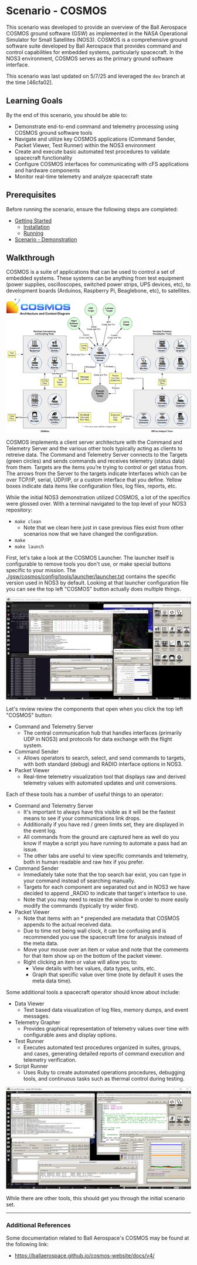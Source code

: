 # Scenario - COSMOS

This scenario was developed to provide an overview of the Ball Aerospace COSMOS ground software (GSW) as implemented in the NASA Operational Simulator for Small Satellites (NOS3).
COSMOS is a comprehensive ground software suite developed by Ball Aerospace that provides command and control capabilities for embedded systems, particularly spacecraft.
In the NOS3 environment, COSMOS serves as the primary ground software interface.

This scenario was last updated on 5/7/25 and leveraged the `dev` branch at the time [46cfa02].

## Learning Goals

By the end of this scenario, you should be able to:
* Demonstrate end-to-end command and telemetry processing using COSMOS ground software tools
* Navigate and utilize key COSMOS applications (Command Sender, Packet Viewer, Test Runner) within the NOS3 environment
* Create and execute basic automated test procedures to validate spacecraft functionality
* Configure COSMOS interfaces for communicating with cFS applications and hardware components
* Monitor real-time telemetry and analyze spacecraft state

## Prerequisites

Before running the scenario, ensure the following steps are completed:
* [Getting Started](./Getting_Started.md)
  * [Installation](./Getting_Started.md#installation)
  * [Running](./Getting_Started.md#running)
* [Scenario - Demonstration](./Scenario_Demo.md)

## Walkthrough

COSMOS is a suite of applications that can be used to control a set of embedded systems. These systems can be anything from test equipment (power supplies, oscilloscopes, switched power strips, UPS devices, etc), to development boards (Arduinos, Raspberry Pi, Beaglebone, etc), to satellites.

![Scenario COSMOS - Architecture](./_static/scenario_cosmos/scenario_cosmos_architecture.png)

COSMOS implements a client server architecture with the Command and Telemetry Server and the various other tools typically acting as clients to retreive data. The Command and Telemetry Server connects to the Targets (green circles) and sends commands and receives telemetry (status data) from them. Targets are the items you’re trying to control or get status from. The arrows from the Server to the targets indicate Interfaces which can be over TCP/IP, serial, UDP/IP, or a custom interface that you define. Yellow boxes indicate data items like configuration files, log files, reports, etc.

While the initial NOS3 demonstration utilized COSMOS, a lot of the specifics were glossed over.
With a terminal navigated to the top level of your NOS3 repository:
* `make clean`
  * Note that we clean here just in case previous files exist from other scenarios now that we have changed the configuration.
* `make`
* `make launch`

First, let's take a look at the COSMOS Launcher.
The launcher itself is configurable to remove tools you don't use, or make special buttons specific to your mission.
The [./gsw/cosmos/config/tools/launcher/launcher.txt](https://github.com/nasa-itc/gsw-cosmos/blob/nos3-dev/config/tools/launcher/launcher.txt) contains the specific version used in NOS3 by default.
Looking at that launcher configuration file you can see the top left "COSMOS" button actually does multiple things.

![Scenario COSMOS - Launcher](./_static/scenario_cosmos/scenario_cosmos_launcher.png)

Let's review review the components that open when you click the top left "COSMOS" button:
* Command and Telemetry Server
  * The central communication hub that handles interfaces (primarily UDP in NOS3) and protocols for data exchange with the flight system.
* Command Sender
  * Allows operators to search, select, and send commands to targets, with both standard (debug) and RADIO interface options in NOS3.
* Packet Viewer
  * Real-time telemetry visualization tool that displays raw and derived telemetry values with automated updates and unit conversions.

Each of these tools has a number of useful things to an operator:
* Command and Telemetry Server
  * It's important to always have this visible as it will be the fastest means to see if your communications link drops.
  * Additionally if you have red / green limits set, they are displayed in the event log.
  * All commands from the ground are captured here as well do you know if maybe a script you have running to automate a pass had an issue.
  * The other tabs are useful to view specific commands and telemetry, both in human readable and raw hex if you prefer.
* Command Sender
  * Immediately take note that the top search bar exist, you can type in your command instead of searching manually.
  * Targets for each component are separated out and in NOS3 we have decided to append _RADIO to indicate that target's interface to use.
  * Note that you may need to resize the window in order to more easily modify the commands (typically try wider first).
* Packet Viewer
  * Note that items with an * prepended are metadata that COSMOS appends to the actual received data.
  * Due to time not being wall clock, it can be confusing and is recommended you use the spacecraft time for analysis instead of the meta data.
  * Move your mouse over an item or value and note that the comments for that item show up on the bottom of the packet viewer.
  * Right clicking an item or value will allow you to:
    * View details with hex values, data types, units, etc.
    * Graph that specific value over time (note by default it uses the meta data time).

Some additional tools a spacecraft operator should know about include:
* Data Viewer
  * Text based data visualization of log files, memory dumps, and event messages.
* Telemetry Grapher
  * Provides graphical representation of telemetry values over time with configurable axes and display options.
* Test Runner
  * Executes automated test procedures organized in suites, groups, and cases, generating detailed reports of command execution and telemetry verification.
* Script Runner
  * Uses Ruby to create automated operations procedures, debugging tools, and continuous tasks such as thermal control during testing.

![Scenario COSMOS - Tools](./_static/scenario_cosmos/scenario_cosmos_tools.png)

While there are other tools, this should get you through the initial scenario set.

---
### Additional References

Some documentation related to Ball Aerospace's COSMOS may be found at the following link:
* https://ballaerospace.github.io/cosmos-website/docs/v4/

